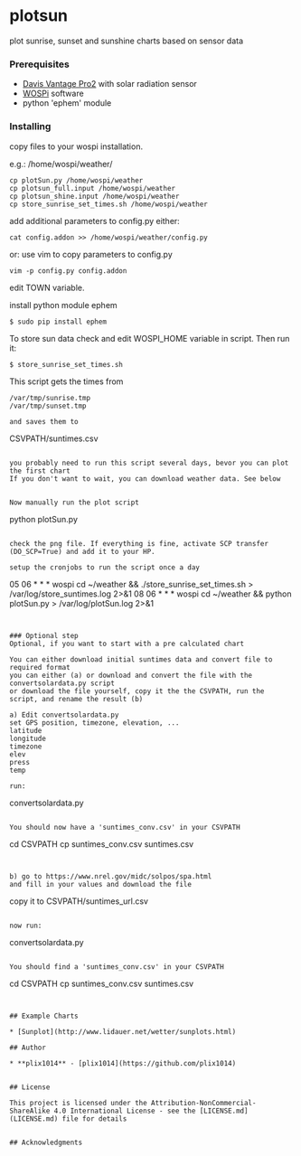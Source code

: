 # plotsun

plot sunrise, sunset and sunshine charts based on sensor data


### Prerequisites

* [Davis Vantage Pro2](https://www.davisinstruments.com/solution/vantage-pro2/) with solar radiation sensor
* [WOSPi](http://www.annoyingdesigns.com/wospi/) software
* python 'ephem' module


### Installing

copy files to your wospi installation.

e.g.: /home/wospi/weather/
```
cp plotSun.py /home/wospi/weather
cp plotsun_full.input /home/wospi/weather
cp plotsun_shine.input /home/wospi/weather
cp store_sunrise_set_times.sh /home/wospi/weather
```


add additional parameters to config.py
either:   
```
cat config.addon >> /home/wospi/weather/config.py
```

or: use vim to copy parameters to config.py
```
vim -p config.py config.addon
```

edit TOWN variable. 


install python module ephem
```
$ sudo pip install ephem
```

To store sun data check and edit WOSPI_HOME variable in script. 
Then run it:
```
$ store_sunrise_set_times.sh
```

This script gets the times from
```
/var/tmp/sunrise.tmp  
/var/tmp/sunset.tmp

and saves them to
```
CSVPATH/suntimes.csv 
```

you probably need to run this script several days, bevor you can plot the first chart
If you don't want to wait, you can download weather data. See below


Now manually run the plot script
```
python plotSun.py
```

check the png file. If everything is fine, activate SCP transfer (DO_SCP=True) and add it to your HP.

setup the cronjobs to run the script once a day
```
05 06   * * *   wospi  cd ~/weather && ./store_sunrise_set_times.sh > /var/log/store_suntimes.log 2>&1
08 06   * * *   wospi  cd ~/weather && python plotSun.py            > /var/log/plotSun.log 2>&1
```


### Optional step 
Optional, if you want to start with a pre calculated chart

You can either download initial suntimes data and convert file to required format
you can either (a) or download and convert the file with the convertsolardata.py script
or download the file yourself, copy it the the CSVPATH, run the script, and rename the result (b)

a) Edit convertsolardata.py
set GPS position, timezone, elevation, ...
latitude
longitude
timezone
elev
press
temp

run:
```
convertsolardata.py
```

You should now have a 'suntimes_conv.csv' in your CSVPATH
```
cd CSVPATH
cp suntimes_conv.csv suntimes.csv
```


b) go to https://www.nrel.gov/midc/solpos/spa.html
and fill in your values and download the file
```
copy it to CSVPATH/suntimes_url.csv
```

now run:
```
convertsolardata.py
```

You should find a 'suntimes_conv.csv' in your CSVPATH
```
cd CSVPATH
cp suntimes_conv.csv suntimes.csv
```


## Example Charts

* [Sunplot](http://www.lidauer.net/wetter/sunplots.html)

## Author

* **plix1014** - [plix1014](https://github.com/plix1014)


## License

This project is licensed under the Attribution-NonCommercial-ShareAlike 4.0 International License - see the [LICENSE.md](LICENSE.md) file for details


## Acknowledgments


